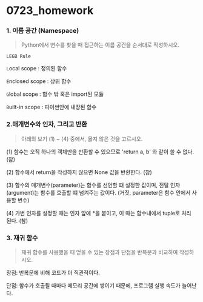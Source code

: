 # 0723_homework

### 1. 이름 공간 (Namespace)

> Python에서 변수를 찾을 때 접근하는 이름 공간을 순서대로 작성하시오.

`LEGB Rule`

`L`ocal scope : 정의된 함수

`E`nclosed scope : 상위 함수

`G`lobal scope : 함수 밖 혹은 import된 모듈

`B`uilt-in scope : 파이썬안에 내장된 함수 





### 2.매개변수와 인자, 그리고 반환

> 아래의 보기 (1) ~ (4) 중에서, 옳지 않은 것을 고르시오. 

(1) 함수는 오직 하나의 객체만을 반환할 수 있으므로 'return a, b' 와 같이 쓸 수 없다. (참)

(2) 함수에서 return을 작성하지 않으면 None 값을 반환한다. (참)

(3) 함수의 매개변수(parameter)는 함수를 선언할 떄 설정한 값이며, 전달 인자(argument)는 함수를 호출할 떄 넘겨주는 값이다. (거짓, parameter은 함수 안에서 사용할 변수)

(4) 가변 인자를 설정할 때는 인자 앞에 *을 붙이고, 이 때는 함수내에서 tuple로 처리 된다. (참)





### 3. 재귀 함수

> 재귀 함수를 사용했을 때 얻을 수 있는 장점과 단점을 반복문과 비교하여 작성하시오.

장점: 반복문에 비해 코드가 더 직관적이다. 

단점: 함수가 호출될 때마다 메모리 공간에 쌓이기 때문에, 프로그램 실행 속도가 늘어난다.





